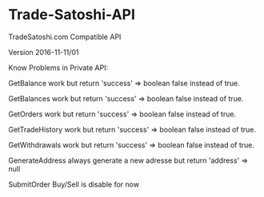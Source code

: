 # Trade-Satoshi-API
TradeSatoshi.com Compatible API

Version 2016-11-11/01


Know Problems in Private API:

GetBalance work but return 'success' => boolean false instead of true.

GetBalances work but return 'success' => boolean false instead of true.

GetOrders work but return 'success' => boolean false instead of true.

GetTradeHistory work but return 'success' => boolean false instead of true.

GetWithdrawals work but return 'success' => boolean false instead of true.

GenerateAddress always generate a new adresse but return 'address' => null

SubmitOrder Buy/Sell is disable for now